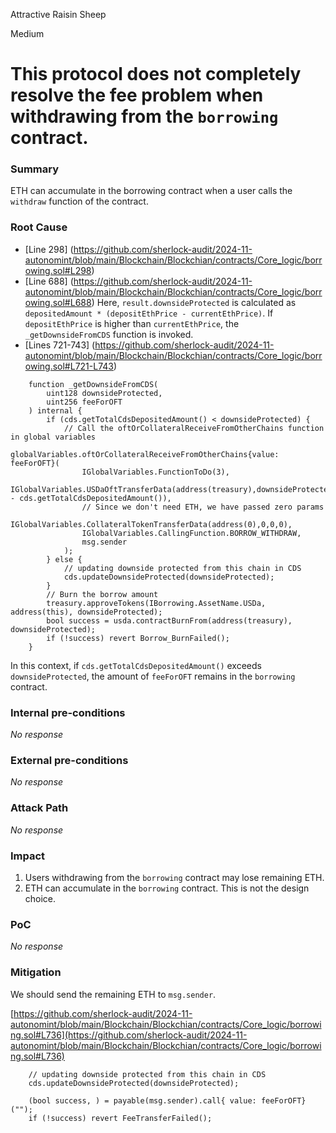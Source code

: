 Attractive Raisin Sheep

Medium

# This protocol does not completely resolve the fee problem when withdrawing from the `borrowing` contract.

### Summary

ETH can accumulate in the borrowing contract when a user calls the `withdraw` function of the contract.

### Root Cause

   - [Line 298] (https://github.com/sherlock-audit/2024-11-autonomint/blob/main/Blockchain/Blockchian/contracts/Core_logic/borrowing.sol#L298)
   - [Line 688] (https://github.com/sherlock-audit/2024-11-autonomint/blob/main/Blockchain/Blockchian/contracts/Core_logic/borrowing.sol#L688)
Here, `result.downsideProtected` is calculated as `depositedAmount * (depositEthPrice - currentEthPrice)`. If `depositEthPrice` is higher than `currentEthPrice`, the `_getDownsideFromCDS` function is invoked.
   - [Lines 721-743] (https://github.com/sherlock-audit/2024-11-autonomint/blob/main/Blockchain/Blockchian/contracts/Core_logic/borrowing.sol#L721-L743)
```solidity
    function _getDownsideFromCDS(
        uint128 downsideProtected,
        uint256 feeForOFT
    ) internal {
        if (cds.getTotalCdsDepositedAmount() < downsideProtected) {
            // Call the oftOrCollateralReceiveFromOtherChains function in global variables
            globalVariables.oftOrCollateralReceiveFromOtherChains{value: feeForOFT}(
                IGlobalVariables.FunctionToDo(3),
                IGlobalVariables.USDaOftTransferData(address(treasury),downsideProtected - cds.getTotalCdsDepositedAmount()),
                // Since we don't need ETH, we have passed zero params
                IGlobalVariables.CollateralTokenTransferData(address(0),0,0,0),
                IGlobalVariables.CallingFunction.BORROW_WITHDRAW,
                msg.sender
            );
        } else {
            // updating downside protected from this chain in CDS
            cds.updateDownsideProtected(downsideProtected);
        }
        // Burn the borrow amount
        treasury.approveTokens(IBorrowing.AssetName.USDa, address(this), downsideProtected);
        bool success = usda.contractBurnFrom(address(treasury), downsideProtected);
        if (!success) revert Borrow_BurnFailed();
    }
```
In this context, if `cds.getTotalCdsDepositedAmount()` exceeds `downsideProtected`, the amount of `feeForOFT` remains in the `borrowing` contract.

### Internal pre-conditions

_No response_

### External pre-conditions

_No response_

### Attack Path

_No response_

### Impact

1. Users withdrawing from the `borrowing` contract may lose remaining ETH.  
2. ETH can accumulate in the `borrowing` contract.
This is not the design choice.

### PoC

_No response_

### Mitigation

We should send the remaining ETH to `msg.sender`.

[https://github.com/sherlock-audit/2024-11-autonomint/blob/main/Blockchain/Blockchian/contracts/Core_logic/borrowing.sol#L736](https://github.com/sherlock-audit/2024-11-autonomint/blob/main/Blockchain/Blockchian/contracts/Core_logic/borrowing.sol#L736)

```solidity
    // updating downside protected from this chain in CDS
    cds.updateDownsideProtected(downsideProtected);

    (bool success, ) = payable(msg.sender).call{ value: feeForOFT}("");
    if (!success) revert FeeTransferFailed();
```